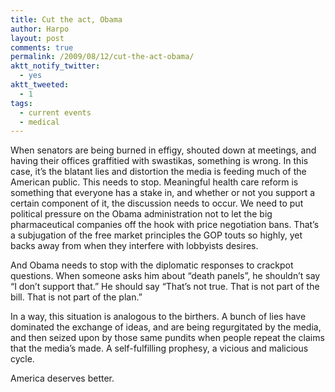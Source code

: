 ```yaml
---
title: Cut the act, Obama
author: Harpo
layout: post
comments: true
permalink: /2009/08/12/cut-the-act-obama/
aktt_notify_twitter:
  - yes
aktt_tweeted:
  - 1
tags:
  - current events
  - medical
---
```

When senators are being burned in effigy, shouted down at meetings, and having their offices graffitied with swastikas, something is wrong. In this case, it&#8217;s the blatant lies and distortion the media is feeding much of the American public. This needs to stop. Meaningful health care reform is something that everyone has a stake in, and whether or not you support a certain component of it, the discussion needs to occur. We need to put political pressure on the Obama administration not to let the big pharmaceutical companies off the hook with price negotiation bans. That&#8217;s a subjugation of the free market principles the GOP touts so highly, yet backs away from when they interfere with lobbyists desires.

And Obama needs to stop with the diplomatic responses to crackpot questions. When someone asks him about &#8220;death panels&#8221;, he shouldn&#8217;t say &#8220;I don&#8217;t support that.&#8221; He should say &#8220;That&#8217;s not true. That is not part of the bill. That is not part of the plan.&#8221;

In a way, this situation is analogous to the birthers. A bunch of lies have dominated the exchange of ideas, and are being regurgitated by the media, and then seized upon by those same pundits when people repeat the claims that the media&#8217;s made. A self-fulfilling prophesy, a vicious and malicious cycle.

America deserves better.